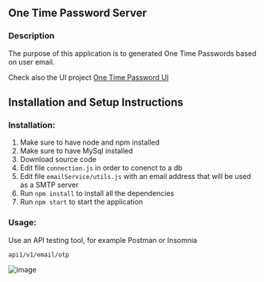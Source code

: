 ## One Time Password Server

### Description

The purpose of this application is to generated One Time Passwords based on user email.

Check also the UI project [One Time Password UI](https://github.com/ingrid0404/otp-fe)

## Installation and Setup Instructions

### Installation:
1. Make sure to have node and npm installed
2. Make sure to have MySql installed
4. Download source code
5. Edit file `connection.js` in order to conenct to a db
6. Edit file `emailService/utils.js` with an email address that will be used as a SMTP server
7. Run `npm install` to install all the dependencies
8. Run `npm start` to start the application


### Usage:

Use an API testing tool, for example Postman or Insomnia

`api1/v1/email/otp`

![image](https://github.com/ingrid0404/otp_server/assets/113686835/3189b31e-5e0e-4649-8845-dbe40de7eeeb)



